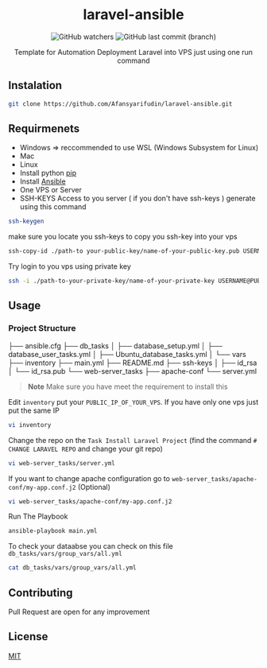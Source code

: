 <div align="center">

# laravel-ansible
![GitHub watchers](https://img.shields.io/github/watchers/Afansyarifudin/laravel-ansible?style=social)
![GitHub last commit (branch)](https://img.shields.io/github/last-commit/Afansyarifudin/laravel-ansible/master)

Template for Automation Deployment Laravel into VPS just using one run command

</div>

## Instalation

```bash
git clone https://github.com/Afansyarifudin/laravel-ansible.git
```

## Requirmenets
- Windows => reccommended to use WSL (Windows Subsystem for Linux)
- Mac
- Linux
- Install python [pip](https://docs.ansible.com/ansible/latest/installation_guide/intro_installation.html#ensuring-pip-is-available)
- Install [Ansible](https://docs.ansible.com/ansible/latest/installation_guide/intro_installation.html)
- One VPS or Server
- SSH-KEYS Access to you server ( if you don't have ssh-keys ) generate using this command
```bash
ssh-keygen
```
make sure you locate you ssh-keys to copy you ssh-key into your vps
```bash
ssh-copy-id ./path-to your-public-key/name-of-your-public-key.pub USERNAME@PUBLIC_IP_OF_YOUR_VPS 
```
Try login to you vps using private key
```bash
ssh -i ./path-to-your-private-key/name-of-your-private-key USERNAME@PUBLIC_IP_OF_YOUR_VPS 
```


## Usage
### Project Structure

├── ansible.cfg
├── db_tasks
│   ├── database_setup.yml
│   ├── database_user_tasks.yml
│   ├── Ubuntu_database_tasks.yml
│   └── vars
├── inventory
├── main.yml
├── README.md
├── ssh-keys
│   ├── id_rsa
│   └── id_rsa.pub
└── web-server_tasks
    ├── apache-conf
    └── server.yml

> **Note**
> Make sure you have meet the requirement to install this
>

Edit `inventory` put your `PUBLIC_IP_OF_YOUR_VPS`. 
If you have only one vps just put the same IP
```bash
vi inventory
```
Change the repo on the `Task Install Laravel Project` (find the command `# CHANGE LARAVEL REPO` and change your git repo)
```bash
vi web-server_tasks/server.yml
```
If you want to change apache configuration go to `web-server_tasks/apache-conf/my-app.conf.j2` (Optional)
```bash
vi web-server_tasks/apache-conf/my-app.conf.j2
```

Run The Playbook
```bash
ansible-playbook main.yml
```
To check your dataabse you can check on this file `db_tasks/vars/group_vars/all.yml`
```bash
cat db_tasks/vars/group_vars/all.yml 
```


## Contributing
Pull Request are open for any improvement

## License 

[MIT](https://choosealicense.com/licenses/mit/)
